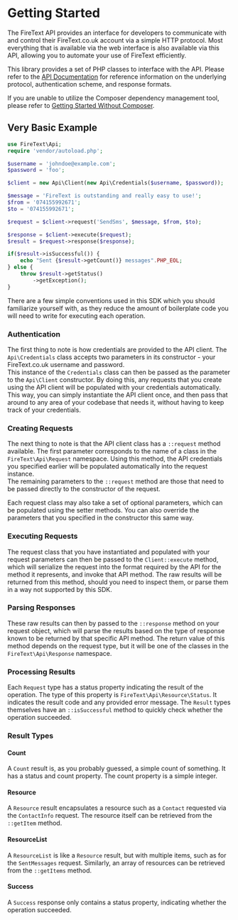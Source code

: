 Getting Started
===============

The FireText API provides an interface for developers to communicate with and
control their FireText.co.uk account via a simple HTTP protocol. Most everything
that is available via the web interface is also available via this API, allowing
you to automate your use of FireText efficiently.

This library provides a set of PHP classes to interface with the API. Please
refer to the [API Documentation](https://www.firetext.co.uk/api-documentation)
for reference information on the underlying protocol, authentication scheme, and
response formats.

If you are unable to utilize the Composer dependency management tool, please
refer to [Getting Started Without Composer](getting-started/01.without-composer.md).

## Very Basic Example

```php
use FireText\Api;
require 'vendor/autoload.php';

$username = 'johndoe@example.com';
$password = 'foo';

$client = new Api\Client(new Api\Credentials($username, $password));

$message = 'FireText is outstanding and really easy to use!';
$from = '074155992671';
$to = '074155992671';

$request = $client->request('SendSms', $message, $from, $to);

$response = $client->execute($request);
$result = $request->response($response);

if($result->isSuccessful()) {
    echo "Sent {$result->getCount()} messages".PHP_EOL;
} else {
    throw $result->getStatus()
        ->getException();
}
```

There are a few simple conventions used in this SDK which you should familiarize
yourself with, as they reduce the amount of boilerplate code you will need to
write for executing each operation.

### Authentication

The first thing to note is how credentials are provided to the API client. The
`Api\Credentials` class accepts two parameters in its constructor - your
FireText.co.uk username and password.  
This instance of the `Credentials` class can then be passed as the parameter to
the `Api\Client` constructor. By doing this, any requests that you create using
the API client will be populated with your credentials automatically.  
This way, you can simply instantiate the API client once, and then pass that
around to any area of your codebase that needs it, without having to keep track
of your credentials.

### Creating Requests

The next thing to note is that the API client class has a `::request` method
available. The first parameter corresponds to the name of a class in the
`FireText\Api\Request` namespace. Using this method, the API credentials you
specified earlier will be populated automatically into the request instance.  
The remaining parameters to the `::request` method are those that need to be
passed directly to the constructor of the request.

Each request class may also take a set of optional parameters, which can be
populated using the setter methods. You can also override the parameters that
you specified in the constructor this same way.

### Executing Requests

The request class that you have instantiated and populated with your request
parameters can then be passed to the `Client::execute` method, which will
serialize the request into the format required by the API for the method it
represents, and invoke that API method. The raw results will be returned from
this method, should you need to inspect them, or parse them in a way not
supported by this SDK.

### Parsing Responses

These raw results can then by passed to the `::response` method on your request
object, which will parse the results based on the type of response known
to be returned by that specific API method. The return value of this method
depends on the request type, but it will be one of the classes in the
`FireText\Api\Response` namespace.

### Processing Results

Each `Request` type has a status property indicating the result of the
operation. The type of this property is `FireText\Api\Resource\Status`. It
indicates the result code and any provided error message. The `Result` types
themselves have an `::isSuccessful` method to quickly check whether the
operation succeeded.

### Result Types

#### Count

A `Count` result is, as you probably guessed, a simple count of something. It
has a status and count property. The count property is a simple integer.

#### Resource

A `Resource` result encapsulates a resource such as a `Contact` requested via
the `ContactInfo` request. The resource itself can be retrieved from the
`::getItem` method.

#### ResourceList

A `ResourceList` is like a `Resource` result, but with multiple items, such
as for the `SentMessages` request. Similarly, an array of resources can be
retrieved from the `::getItems` method.

#### Success

A `Success` response only contains a status property, indicating whether the
operation succeeded.
